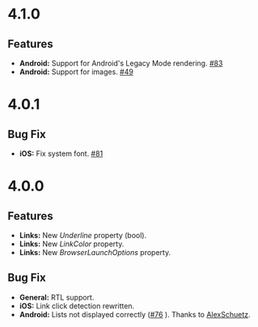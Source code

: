 # 4.1.0

## Features
* **Android:** Support for Android's Legacy Mode rendering. [#83](https://github.com/matteobortolazzo/HtmlLabelPlugin/pull/83)
* **Android:** Support for images. [#49](https://github.com/matteobortolazzo/HtmlLabelPlugin/issues/49)

# 4.0.1

## Bug Fix
* **iOS:** Fix system font. [#81](https://github.com/matteobortolazzo/HtmlLabelPlugin/issues/81)

# 4.0.0

## Features
* **Links:** New *Underline* property (bool).
* **Links:** New *LinkColor* property.
* **Links:** New *BrowserLaunchOptions* property.

## Bug Fix
* **General:** RTL support.
* **iOS:** Link click detection rewritten.
* **Android:** Lists not displayed correctly ([#76](https://github.com/matteobortolazzo/HtmlLabelPlugin/pull/76)
). Thanks to [AlexSchuetz](https://github.com/AlexSchuetz).